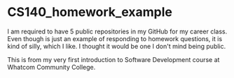 # CS140_homework_example

I am required to have 5 public repositories in my GitHub for my career class.
Even though is just an example of responding to homework questions, it is kind of silly, which I like.
I thought it would be one I don't mind being public.

This is from my very first introduction to Software Development course at Whatcom Community College.
